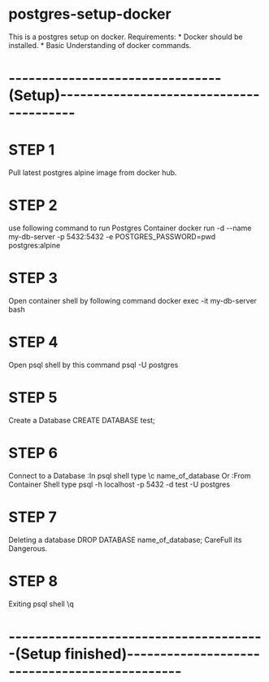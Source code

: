 # postgres-setup-docker
This is a postgres setup on docker.
  Requirements:
         * Docker should be installed.
         * Basic Understanding of docker commands.

# --------------------------------(Setup)----------------------------------------

# STEP 1
Pull latest postgres alpine image from docker hub.

# STEP 2
use following command to run Postgres Container
docker run -d --name my-db-server -p 5432:5432 -e POSTGRES_PASSWORD=pwd postgres:alpine

# STEP 3
Open container shell by following command
docker exec -it my-db-server bash

# STEP 4
Open psql shell by this command
psql -U postgres

# STEP 5
Create a Database
CREATE DATABASE test;

# STEP 6
Connect to a Database
 :In psql shell type
    \c name_of_database
Or
 :From Container Shell type
    psql -h localhost -p 5432 -d test -U postgres

# STEP 7
Deleting a database
DROP DATABASE name_of_database;
CareFull its Dangerous.

# STEP 8
Exiting psql shell 
\q 

# ---------------------------------------(Setup finished)----------------------------------------------
